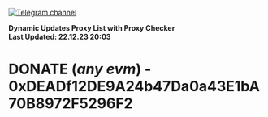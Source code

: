 [![Telegram channel](https://img.shields.io/endpoint?url=https://runkit.io/damiankrawczyk/telegram-badge/branches/master?url=https://t.me/n4z4v0d)](https://t.me/n4z4v0d) 

**Dynamic Updates Proxy List with Proxy Checker**  
**Last Updated: 22.12.23 20:03**

# DONATE (_any evm_) - 0xDEADf12DE9A24b47Da0a43E1bA70B8972F5296F2
